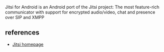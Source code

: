 Jitsi for Android is an Android port of the Jitsi project: The most feature-rich communicator with support for encrypted audio/video, chat and presence over SIP and XMPP

references
----------
* [Jitsi homepage](https://jitsi.org/)
